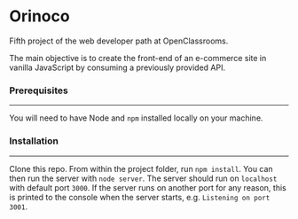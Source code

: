 # Orinoco #

Fifth project of the web developer path at OpenClassrooms.

The main objective is to create the front-end of an e-commerce site in vanilla JavaScript by consuming a previously provided API.

### Prerequisites ###
***
You will need to have Node and `npm` installed locally on your machine.

### Installation ###
***
Clone this repo. From within the project folder, run `npm install`. You 
can then run the server with `node server`. 
The server should run on `localhost` with default port `3000`. If the
server runs on another port for any reason, this is printed to the
console when the server starts, e.g. `Listening on port 3001`.
